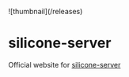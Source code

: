 ![thumbnail](<current>/releases)
# silicone-server

Official website for [silicone-server](https://silicone-server.xyz)
